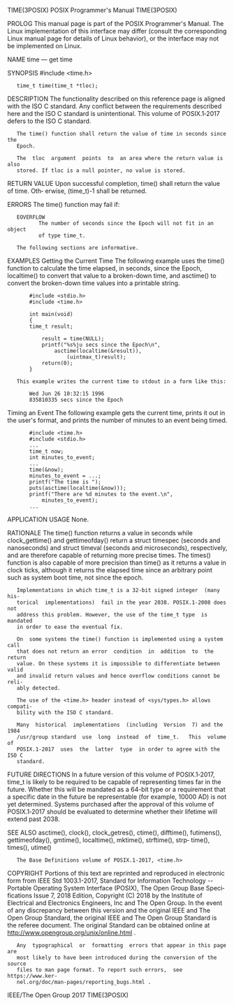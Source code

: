TIME(3POSIX)               POSIX Programmer's Manual              TIME(3POSIX)

PROLOG
       This  manual  page is part of the POSIX Programmer's Manual.  The Linux
       implementation of this interface may differ (consult the  corresponding
       Linux  manual page for details of Linux behavior), or the interface may
       not be implemented on Linux.

NAME
       time — get time

SYNOPSIS
       #include <time.h>

       time_t time(time_t *tloc);

DESCRIPTION
       The functionality described on this reference page is aligned with  the
       ISO C  standard.  Any  conflict between the requirements described here
       and the ISO C standard is unintentional. This  volume  of  POSIX.1‐2017
       defers to the ISO C standard.

       The time() function shall return the value of time in seconds since the
       Epoch.

       The  tloc  argument  points  to  an area where the return value is also
       stored. If tloc is a null pointer, no value is stored.

RETURN VALUE
       Upon successful completion, time() shall return the value of time. Oth‐
       erwise, (time_t)-1 shall be returned.

ERRORS
       The time() function may fail if:

       EOVERFLOW
              The number of seconds since the Epoch will not fit in an  object
              of type time_t.

       The following sections are informative.

EXAMPLES
   Getting the Current Time
       The  following  example  uses the time() function to calculate the time
       elapsed, in seconds, since the Epoch, localtime() to convert that value
       to a broken-down time, and asctime() to convert  the  broken-down  time
       values into a printable string.

           #include <stdio.h>
           #include <time.h>

           int main(void)
           {
           time_t result;

               result = time(NULL);
               printf("%s%ju secs since the Epoch\n",
                   asctime(localtime(&result)),
                       (uintmax_t)result);
               return(0);
           }

       This example writes the current time to stdout in a form like this:

           Wed Jun 26 10:32:15 1996
           835810335 secs since the Epoch

   Timing an Event
       The  following  example  gets  the  current  time, prints it out in the
       user's format, and prints the number  of  minutes  to  an  event  being
       timed.

           #include <time.h>
           #include <stdio.h>
           ...
           time_t now;
           int minutes_to_event;
           ...
           time(&now);
           minutes_to_event = ...;
           printf("The time is ");
           puts(asctime(localtime(&now)));
           printf("There are %d minutes to the event.\n",
               minutes_to_event);
           ...

APPLICATION USAGE
       None.

RATIONALE
       The  time()  function  returns a value in seconds while clock_gettime()
       and gettimeofday() return a struct timespec (seconds  and  nanoseconds)
       and  struct  timeval  (seconds and microseconds), respectively, and are
       therefore capable of returning more precise times. The times() function
       is also capable of more precision than time() as it returns a value  in
       clock  ticks,  although  it returns the elapsed time since an arbitrary
       point such as system boot time, not since the epoch.

       Implementations in which time_t is a 32-bit signed integer  (many  his‐
       torical  implementations)  fail in the year 2038. POSIX.1‐2008 does not
       address this problem. However, the use of the time_t type  is  mandated
       in order to ease the eventual fix.

       On  some systems the time() function is implemented using a system call
       that does not return an error  condition  in  addition  to  the  return
       value. On these systems it is impossible to differentiate between valid
       and invalid return values and hence overflow conditions cannot be reli‐
       ably detected.

       The use of the <time.h> header instead of <sys/types.h> allows compati‐
       bility with the ISO C standard.

       Many  historical  implementations  (including  Version  7) and the 1984
       /usr/group standard  use  long  instead  of  time_t.   This  volume  of
       POSIX.1‐2017  uses  the  latter  type  in order to agree with the ISO C
       standard.

FUTURE DIRECTIONS
       In a future version of this volume of POSIX.1‐2017, time_t is likely to
       be required to be capable of representing  times  far  in  the  future.
       Whether  this will be mandated as a 64-bit type or a requirement that a
       specific date in the future be representable (for example, 10000 AD) is
       not yet determined. Systems purchased after the approval of this volume
       of POSIX.1‐2017 should be evaluated to determine whether their lifetime
       will extend past 2038.

SEE ALSO
       asctime(), clock(), clock_getres(),  ctime(),  difftime(),  futimens(),
       gettimeofday(),  gmtime(),  localtime(),  mktime(),  strftime(),  strp‐
       time(), times(), utime()

       The Base Definitions volume of POSIX.1‐2017, <time.h>

COPYRIGHT
       Portions of this text are reprinted and reproduced in  electronic  form
       from  IEEE  Std  1003.1-2017,  Standard  for  Information Technology --
       Portable Operating System Interface (POSIX), The Open Group Base Speci‐
       fications Issue 7, 2018 Edition, Copyright (C) 2018 by the Institute of
       Electrical and Electronics Engineers, Inc and The Open Group.   In  the
       event of any discrepancy between this version and the original IEEE and
       The  Open Group Standard, the original IEEE and The Open Group Standard
       is the referee document. The original Standard can be  obtained  online
       at http://www.opengroup.org/unix/online.html .

       Any  typographical  or  formatting  errors that appear in this page are
       most likely to have been introduced during the conversion of the source
       files to man page format. To report such errors,  see  https://www.ker‐
       nel.org/doc/man-pages/reporting_bugs.html .

IEEE/The Open Group                  2017                         TIME(3POSIX)
